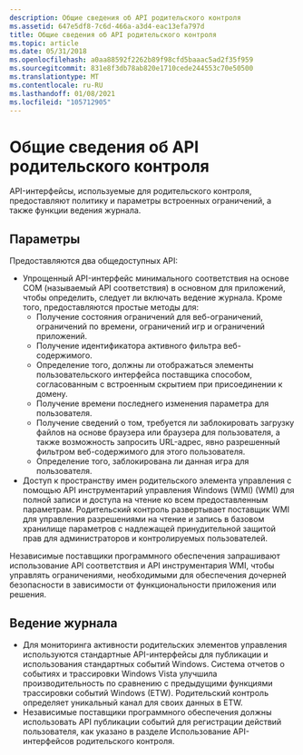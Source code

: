 ```yaml
---
description: Общие сведения об API родительского контроля
ms.assetid: 647e5df8-7c6d-466a-a3d4-eac13efa797d
title: Общие сведения об API родительского контроля
ms.topic: article
ms.date: 05/31/2018
ms.openlocfilehash: a0aa88592f2262b89f98cfd5baaac5ad2f35f959
ms.sourcegitcommit: 831e8f3db78ab820e1710cede244553c70e50500
ms.translationtype: MT
ms.contentlocale: ru-RU
ms.lasthandoff: 01/08/2021
ms.locfileid: "105712905"
---
```

# <a name="parental-controls-api-overview"></a>Общие сведения об API родительского контроля

API-интерфейсы, используемые для родительского контроля, предоставляют политику и параметры встроенных ограничений, а также функции ведения журнала.

## <a name="settings"></a>Параметры

Предоставляются два общедоступных API:

-   Упрощенный API-интерфейс минимального соответствия на основе COM (называемый API соответствия) в основном для приложений, чтобы определить, следует ли включать ведение журнала. Кроме того, предоставляются простые методы для:
    -   Получение состояния ограничений для веб-ограничений, ограничений по времени, ограничений игр и ограничений приложений.
    -   Получение идентификатора активного фильтра веб-содержимого.
    -   Определение того, должны ли отображаться элементы пользовательского интерфейса поставщика способом, согласованным с встроенным скрытием при присоединении к домену.
    -   Получение времени последнего изменения параметра для пользователя.
    -   Получение сведений о том, требуется ли заблокировать загрузку файлов на основе браузера или браузера для пользователя, а также возможность запросить URL-адрес, явно разрешенный фильтром веб-содержимого для этого пользователя.
    -   Определение того, заблокирована ли данная игра для пользователя.
-   Доступ к пространству имен родительского элемента управления с помощью API инструментарий управления Windows (WMI) (WMI) для полной записи и доступа на чтение ко всем предоставленным параметрам. Родительский контроль развертывает поставщик WMI для управления разрешениями на чтение и запись в базовом хранилище параметров с надлежащей принудительной защитой прав для администраторов и контролируемых пользователей.

Независимые поставщики программного обеспечения запрашивают использование API соответствия и API инструментария WMI, чтобы управлять ограничениями, необходимыми для обеспечения дочерней безопасности в зависимости от функциональности приложения или решения.

## <a name="logging"></a>Ведение журнала

-   Для мониторинга активности родительских элементов управления используются стандартные API-интерфейсы для публикации и использования стандартных событий Windows. Система отчетов о событиях и трассировки Windows Vista улучшила производительность по сравнению с предыдущими функциями трассировки событий Windows (ETW). Родительский контроль определяет уникальный канал для своих данных в ETW.
-   Независимые поставщики программного обеспечения должны использовать API публикации событий для регистрации действий пользователя, как указано в разделе Использование API-интерфейсов родительского контроля.

 

 




